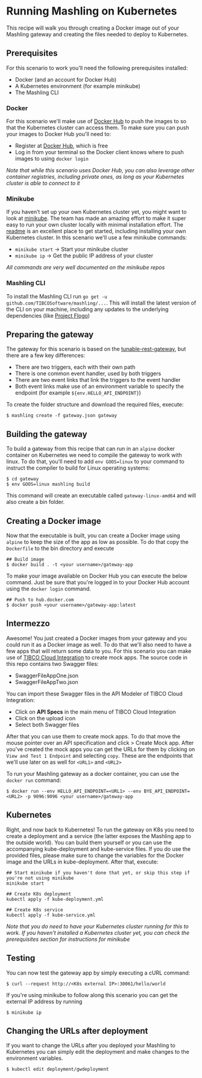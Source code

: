 # Running Mashling on Kubernetes
This recipe will walk you through creating a Docker image out of your Mashling gateway and creating the files needed to deploy to Kubernetes.

## Prerequisites
For this scenario to work you'll need the following prerequisites installed:
* Docker (and an account for Docker Hub)
* A Kubernetes environment (for example minikube)
* The Mashling CLI

### Docker
For this scenario we'll make use of [Docker Hub](https://hub.docker.com) to push the images to so that the Kubernetes cluster can access them. To make sure you can push your images to Docker Hub you'll need to:
* Register at [Docker Hub](https://hub.docker.com/), which is free
* Log in from your terminal so the Docker client knows where to push images to using `docker login`

_Note that while this scenario uses Docker Hub, you can also leverage other container registries, including private ones, as long as your Kubernetes cluster is able to connect to it_

### Minikube
If you haven’t set up your own Kubernetes cluster yet, you might want to look at [minikube](https://github.com/kubernetes/minikube). The team has made an amazing effort to make it super easy to run your own cluster locally with minimal installation effort. The [readme](https://github.com/kubernetes/minikube/blob/master/README.md) is an excellent place to get started, including installing your own Kubernetes cluster. In this scenario we'll use a few minikube commands:
* `minikube start` -> Start your minikube cluster
* `minikube ip` -> Get the public IP address of your cluster

_All commands are very well documented on the minikube repos_

### Mashling CLI
To install the Mashling CLI run `go get -u github.com/TIBCOSoftware/mashling/...`. This will install the latest version of the CLI on your machine, including any updates to the underlying dependencies (like [Project Flogo](https://github.com/TIBCOSoftware/flogo))

## Preparing the gateway
The gateway for this scenario is based on the [tunable-rest-gateway](https://github.com/TIBCOSoftware/mashling-recipes/tree/master/recipes/tunable-rest-gateway), but there are a few key differences:
* There are two triggers, each with their own path 
* There is one common event handler, used by both triggers
* There are two event links that link the triggers to the event handler
* Both event links make use of an environment variable to specify the endpoint (for example `${env.HELLO_API_ENDPOINT}`)

To create the folder structure and download the required files, execute:
```
$ mashling create -f gateway.json gateway
```

## Building the gateway
To build a gateway from this recipe that can run in an `alpine` docker container on Kubernetes we need to compile the gateway to work with linux. To do that, you'll need to add `env GOOS=linux` to your command to instruct the compiler to build for Linux operating systems:
```
$ cd gateway
$ env GOOS=linux mashling build
```
This command will create an executable called `gateway-linux-amd64` and will also create a bin folder.

## Creating a Docker image
Now that the executable is built, you can create a Docker image using `alpine` to keep the size of the app as low as possible. To do that copy the `Dockerfile` to the bin directory and execute
```
## Build image
$ docker build . -t <your username>/gateway-app
```
To make your image available on Docker Hub you can execute the below command. Just be sure that you're logged in to your Docker Hub account using the `docker login` command.
```
## Push to hub.docker.com
$ docker push <your username>/gateway-app:latest
```

## Intermezzo
Awesome! You just created a Docker images from your gateway and you could run it as a Docker image as well. To do that we'll also need to have a few apps that will return some data to you. For this scenario you can make use of [TIBCO Cloud Integration](https://cloud.tibco.com) to create mock apps. The source code in this repo contains two Swagger files:
* SwaggerFileAppOne.json
* SwaggerFileAppTwo.json

You can import these Swagger files in the API Modeler of TIBCO Cloud Integration:
* Click on **API Specs** in the main menu of TIBCO Cloud Integration
* Click on the upload icon
* Select both Swagger files

After that you can use them to create mock apps. To do that move the mouse pointer over an API specification and click > Create Mock app. After you've created the mock apps you can get the URLs for them by clicking on `View and Test 1 Endpoint` and selecting `copy`. These are the endpoints that we'll use later on as well for `<URL1>` and `<URL2>`

To run your Mashling gateway as a docker container, you can use the `docker run` command:
```
$ docker run --env HELLO_API_ENDPOINT=<URL1> --env BYE_API_ENDPOINT=<URL2> -p 9096:9096 <your username>/gateway-app
```

## Kubernetes
Right, and now back to Kubernetes! To run the gateway on K8s you need to create a deployment and a service (the latter exposes the Mashling app to the outside world). You can build them yourself or you can use the accompanying kube-deployment and kube-service files. If you do use the provided files, please make sure to change the variables for the Docker image and the URLs in kube-deployment. After that, execute:
```
## Start minikube if you haven't done that yet, or skip this step if you're not using minikube
minikube start

## Create K8s deployment
kubectl apply -f kube-deployment.yml

## Create K8s service
kubectl apply -f kube-service.yml
```
_Note that you do need to have your Kubernetes cluster running for this to work. If you haven't installed a Kubernetes cluster yet, you can check the prerequisites section for instructions for minikube_

## Testing
You can now test the gateway app by simply executing a cURL command:
```
$ curl --request http://<K8s external IP>:30061/hello/world
```

If you're using minikube to follow along this scenario you can get the external IP address by running
```
$ minikube ip
```

## Changing the URLs after deployment
If you want to change the URLs after you deployed your Mashling to Kubernetes you can simply edit the deployment and make changes to the environment variables.
```
$ kubectl edit deployment/gwdeployment
```
